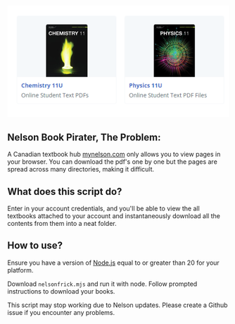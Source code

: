 ![alt text](image.png)

## Nelson Book Pirater, The Problem:
A Canadian textbook hub [mynelson.com](https://mynelson.com) only allows you to view pages in your browser. You can download the pdf's one by one but the pages are spread across many directories, making it difficult.

## What does this script do?

Enter in your account credentials, and you'll be able to view the all textbooks attached to your account and instantaneously download all the contents from them into a neat folder. 

## How to use?

Ensure you have a version of [Node.js](https://nodejs.org/en) equal to or greater than 20 for your platform.

Download `nelsonfrick.mjs` and run it with node. Follow prompted instructions to download your books.

This script may stop working due to Nelson updates. Please create a Github issue if you encounter any problems.
